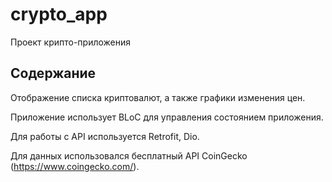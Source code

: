 # crypto_app

Проект крипто-приложения

## Содержание

Отображение списка криптовалют, а также графики изменения цен.

Приложение использует BLoC для управления состоянием приложения.

Для работы с API используется Retrofit, Dio.

Для данных использовался бесплатный API CoinGecko (https://www.coingecko.com/).

